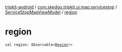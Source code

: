 [tripkit-android](../../index.md) / [com.skedgo.tripkit.ui.map.servicestop](../index.md) / [ServiceStopMapViewModel](index.md) / [region](./region.md)

# region

`val region: Observable<`[`Region`](../../com.skedgo.tripkit.common.model/-region/index.md)`!>`